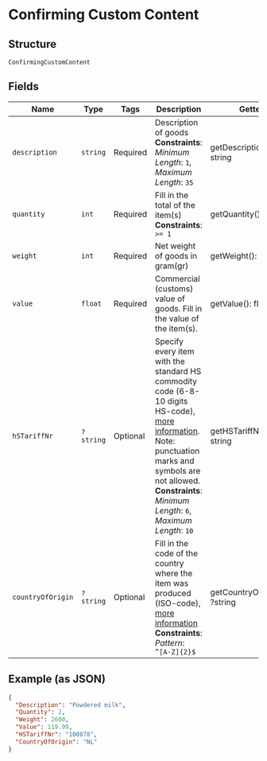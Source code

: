 
# Confirming Custom Content

## Structure

`ConfirmingCustomContent`

## Fields

| Name | Type | Tags | Description | Getter | Setter |
|  --- | --- | --- | --- | --- | --- |
| `description` | `string` | Required | Description of goods<br>**Constraints**: *Minimum Length*: `1`, *Maximum Length*: `35` | getDescription(): string | setDescription(string description): void |
| `quantity` | `int` | Required | Fill in the total of the item(s)<br>**Constraints**: `>= 1` | getQuantity(): int | setQuantity(int quantity): void |
| `weight` | `int` | Required | Net weight of goods in gram(gr) | getWeight(): int | setWeight(int weight): void |
| `value` | `float` | Required | Commercial (customs) value of goods. Fill in the value of the item(s). | getValue(): float | setValue(float value): void |
| `hSTariffNr` | `?string` | Optional | Specify every item with the standard HS commodity code (6-8-10 digits HS-code), [more information](https://tarief.douane.nl/ite-tariff-public/#/home). Note: punctuation marks and symbols are not allowed.<br>**Constraints**: *Minimum Length*: `6`, *Maximum Length*: `10` | getHSTariffNr(): ?string | setHSTariffNr(?string hSTariffNr): void |
| `countryOfOrigin` | `?string` | Optional | Fill in the code of the country where the item was produced (ISO-code), [more information](https://www.iso.org/home.html)<br>**Constraints**: *Pattern*: `^[A-Z]{2}$` | getCountryOfOrigin(): ?string | setCountryOfOrigin(?string countryOfOrigin): void |

## Example (as JSON)

```json
{
  "Description": "Powdered milk",
  "Quantity": 2,
  "Weight": 2600,
  "Value": 119.99,
  "HSTariffNr": "100878",
  "CountryOfOrigin": "NL"
}
```

